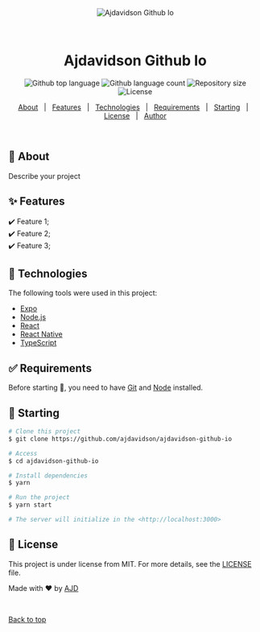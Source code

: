 <div align="center" id="top"> 
  <img src="./.github/app.gif" alt="Ajdavidson Github Io" />

  &#xa0;

  <!-- <a href="https://ajdavidsongithubio.netlify.app">Demo</a> -->
</div>

<h1 align="center">Ajdavidson Github Io</h1>

<p align="center">
  <img alt="Github top language" src="https://img.shields.io/github/languages/top/ajdavidson/ajdavidson.github.io?color=56BEB8">

  <img alt="Github language count" src="https://img.shields.io/github/languages/count/ajdavidson/ajdavidson.github.io?color=56BEB8">

  <img alt="Repository size" src="https://img.shields.io/github/repo-size/ajdavidson/ajdavidson.github.io?color=56BEB8">

  <img alt="License" src="https://img.shields.io/github/license/ajdavidson/ajdavidson.github.io?color=56BEB8">

  <!-- <img alt="Github issues" src="https://img.shields.io/github/issues/ajdavidson/ajdavidson-github-io?color=56BEB8" /> -->

  <!-- <img alt="Github forks" src="https://img.shields.io/github/forks/ajdavidson/ajdavidson-github-io?color=56BEB8" /> -->

  <!-- <img alt="Github stars" src="https://img.shields.io/github/stars/ajdavidson/ajdavidson-github-io?color=56BEB8" /> -->
</p>

<!-- Status -->

<!-- <h4 align="center"> 
	🚧  Ajdavidson Github Io 🚀 Under construction...  🚧
</h4> 

<hr> -->

<p align="center">
  <a href="#dart-about">About</a> &#xa0; | &#xa0; 
  <a href="#sparkles-features">Features</a> &#xa0; | &#xa0;
  <a href="#rocket-technologies">Technologies</a> &#xa0; | &#xa0;
  <a href="#white_check_mark-requirements">Requirements</a> &#xa0; | &#xa0;
  <a href="#checkered_flag-starting">Starting</a> &#xa0; | &#xa0;
  <a href="#memo-license">License</a> &#xa0; | &#xa0;
  <a href="https://github.com/ajdavidson" target="_blank">Author</a>
</p>

<br>

## :dart: About ##

Describe your project

## :sparkles: Features ##

:heavy_check_mark: Feature 1;\
:heavy_check_mark: Feature 2;\
:heavy_check_mark: Feature 3;

## :rocket: Technologies ##

The following tools were used in this project:

- [Expo](https://expo.io/)
- [Node.js](https://nodejs.org/en/)
- [React](https://pt-br.reactjs.org/)
- [React Native](https://reactnative.dev/)
- [TypeScript](https://www.typescriptlang.org/)

## :white_check_mark: Requirements ##

Before starting :checkered_flag:, you need to have [Git](https://git-scm.com) and [Node](https://nodejs.org/en/) installed.

## :checkered_flag: Starting ##

```bash
# Clone this project
$ git clone https://github.com/ajdavidson/ajdavidson-github-io

# Access
$ cd ajdavidson-github-io

# Install dependencies
$ yarn

# Run the project
$ yarn start

# The server will initialize in the <http://localhost:3000>
```

## :memo: License ##

This project is under license from MIT. For more details, see the [LICENSE](LICENSE.md) file.


Made with :heart: by <a href="https://github.com/ajdavidson" target="_blank">AJD</a>

&#xa0;

<a href="#top">Back to top</a>
